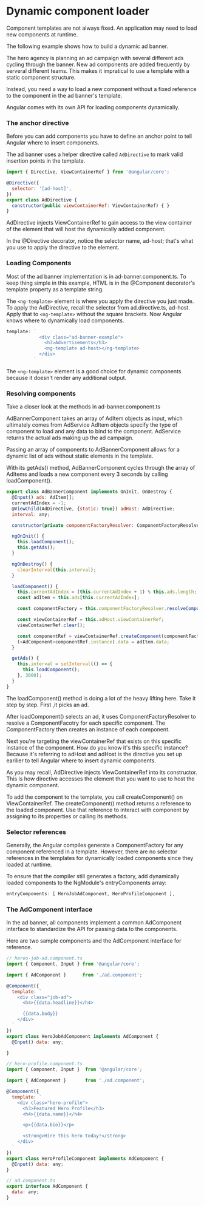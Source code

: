 # Dynamic component loader
Component templates are not always fixed. An application may need to load new components at runtime.

The following example shows how to build a dynamic ad banner.

The hero agency is planning an ad campaign with several different ads cycling through the banner. New ad components are added frequently by serveral different teams. This makes it impratical to use a template with a static component structure.

Instead, you need a way to load a new component without a fixed reference to the component in the ad banner's template.

Angular comes with its own API for loading components dynamically.

### The anchor directive
Before you can add components you have to define an anchor point to tell Angular where to insert components.

The ad banner uses a helper directive called `AdDirective` to mark valid insertion points in the template.

```javascript
import { Directive, ViewContainerRef } from '@angular/core';

@Directive({
  selector: '[ad-host]',
})
export class AdDirective {
  constructor(public viewContainerRef: ViewContainerRef) { }
}
```
AdDirective injects ViewContainerRef to gain access to the view container of the element that will host the dynamically added component.

In the @Directive decorator, notice the selector name, ad-host; that's what you use to apply the directive to the element.

### Loading Components
Most of the ad banner implementation is in ad-banner.component.ts. To keep thing simple in this example, HTML is in the @Component decorator's template property as a template string.

The `<ng-template>` element is where you apply the directive you just made. To apply the AdDirective, recall the selector from ad.directive.ts, ad-host. Apply that to `<ng-template>` without the square brackets. Now Angular knows where to dynamically load components.

```javascript
template: `
            <div class="ad-banner-example">
              <h3>Advertisements</h3>
              <ng-template ad-host></ng-template>
            </div>
          `
```

The `<ng-template>` element is a good choice for dynamic components because it doesn't render any additional output.

### Resolving components
Take a closer look at the methods in ad-banner.component.ts

AdBannerComponent takes an array of AdItem objects as input, which ultimately comes from AdService AdItem objects specify the type of component to load and any data to bind to the component. AdService returns the actual ads making up the ad campaign.

Passing an array of components to AdBannerComponent allows for a dynamic list of ads without static elements in the template.

With its getAds() method, AdBannerComponent cycles through the array of AdItems and loads a new component every 3 seconds by calling loadComponent().

```javascript
export class AdBannerComponent implements OnInit, OnDestroy {
  @Input() ads: AdItem[];
  currentAdIndex = -1;
  @ViewChild(AdDirective, {static: true}) adHost: AdDirective;
  interval: any;

  constructor(private componentFactoryResolver: ComponentFactoryResolver) { }

  ngOnInit() {
    this.loadComponent();
    this.getAds();
  }

  ngOnDestroy() {
    clearInterval(this.interval);
  }

  loadComponent() {
    this.currentAdIndex = (this.currentAdIndex + 1) % this.ads.length;
    const adItem = this.ads[this.currentAdIndex];

    const componentFactory = this.componentFactoryResolver.resolveComponentFactory(adItem.component);

    const viewContainerRef = this.adHost.viewContainerRef;
    viewContainerRef.clear();

    const componentRef = viewContainerRef.createComponent(componentFactory);
    (<AdComponent>componentRef.instance).data = adItem.data;
  }

  getAds() {
    this.interval = setInterval(() => {
      this.loadComponent();
    }, 3000);
  }
}
```

The loadComponent() method is doing a lot of the heavy lifting here. Take it step by step. First ,it picks an ad.

After loadComponent() selects an ad, it uses ComponentFactoryResolver to resolve a ComponentFacotry for each specific component. The ComponentFactory then creates an instance of each component.

Next you're targeting the viewContainerRef that exists on this specific instance of the component. How do you know it's this specific instance? Because it's referring to adHost and adHost is the directive you set up earilier to tell Angular where to insert dynamic components.

As you may recall, AdDirective injects ViewContainerRef into its constructor. This is how directive accesses the element that you want to use to host the dynamic component.

To add the component to the template, you call createComponent() on ViewContainerRef.
The createComponent() method returns a reference to the loaded component. Use that reference to interact with component by assigning to its properties or calling its methods.

### Selector references
Generally, the Angular compiles generate a ComponentFactory for any component referenced in a template. However, there are no selector references in the templates for dynamically loaded components since they loaded at runtime.

To ensure that the compiler still generates a factory, add dynamically loaded components to the NgModule's entryComponents array:
```javascript
entryComponents: [ HeroJobAdComponent, HeroProfileComponent ],
```

### The AdComponent interface
In the ad banner, all components implement a common AdComponent interface to standardize the API for passing data to the components.  

Here are two sample components and the AdComponent interface for reference.

```javascript
// hereo-job-ad.component.ts
import { Component, Input } from '@angular/core';

import { AdComponent }      from './ad.component';

@Component({
  template: `
    <div class="job-ad">
      <h4>{{data.headline}}</h4>

      {{data.body}}
    </div>
  `
})
export class HeroJobAdComponent implements AdComponent {
  @Input() data: any;

}

// hero-profile.component.ts
import { Component, Input }  from '@angular/core';

import { AdComponent }       from './ad.component';

@Component({
  template: `
    <div class="hero-profile">
      <h3>Featured Hero Profile</h3>
      <h4>{{data.name}}</h4>

      <p>{{data.bio}}</p>

      <strong>Hire this hero today!</strong>
    </div>
  `
})
export class HeroProfileComponent implements AdComponent {
  @Input() data: any;
}

// ad.component.ts
export interface AdComponent {
  data: any;
}
```
